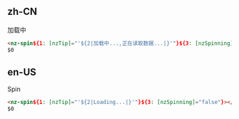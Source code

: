 ## zh-CN

加载中

```html
<nz-spin${1: [nzTip]="'${2|加载中...,正在读取数据...|}'"}${3: [nzSpinning]="false"}></nz-spin>
$0
```

## en-US

Spin

```html
<nz-spin${1: [nzTip]="'${2|Loading...|}'"}${3: [nzSpinning]="false"}></nz-spin>
$0
```
